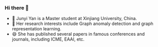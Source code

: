 ### Hi there 👋
- 🌱 Junyi Yan is a Master student at Xinjiang University, China.
- 👯 Her research interests include Graph anomaly detection and graph representation learning.
- 😄 She has published several papers in famous conferences and journals, including ICME, EAAI, etc.


